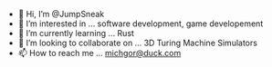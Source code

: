 - 👋 Hi, I’m @JumpSneak
- 👀 I’m interested in ... software development, game developement
- 🌱 I’m currently learning ... Rust
- 💞️ I’m looking to collaborate on ... 3D Turing Machine Simulators
- 📫 How to reach me ... michgor@duck.com

<!---
JumpSneak/JumpSneak is a ✨ special ✨ repository because its `README.md` (this file) appears on your GitHub profile.
You can click the Preview link to take a look at your changes.
--->
